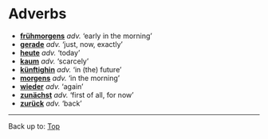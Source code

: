 # Adverbs

- **[frühmorgens](f/fr/fruehmorgens.md)** *adv.* ‘early in the morning’
- **[gerade](g/ge/gerade.md)** *adv.* ‘just, now, exactly’
- **[heute](h/he/heute.md)** *adv.* ‘today’
- **[kaum](k/ka/kaum.md)** *adv.* ‘scarcely’
- **[künftighin](k/kue/kuenftighin.md)** *adv.* ‘in (the) future’
- **[morgens](m/mo/morgens.md)** *adv.* ‘in the morning’
- **[wieder](w/wi/wieder.md)** *adv.* ‘again’
- **[zunächst](z/zu/zunaechst.md)** *adv.* ‘first of all, for now’
- **[zurück](z/zu/zurueck.md)** *adv.* ‘back’

----

Back up to: [Top](../index.md)
